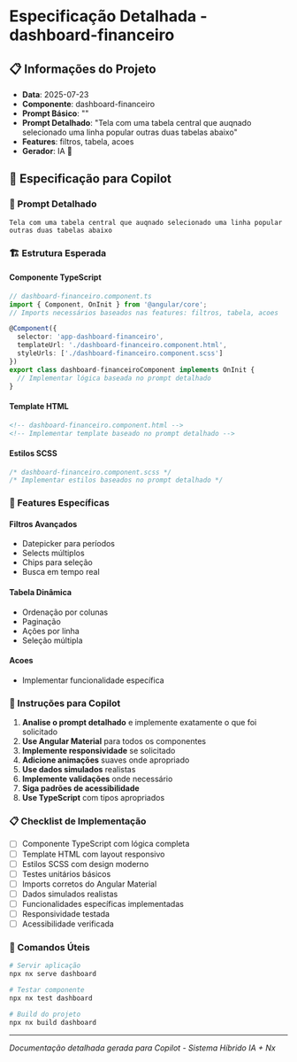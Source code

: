 # Especificação Detalhada - dashboard-financeiro

## 📋 Informações do Projeto

- **Data**: 2025-07-23
- **Componente**: dashboard-financeiro
- **Prompt Básico**: ""
- **Prompt Detalhado**: "Tela com uma tabela central que auqnado selecionado uma linha popular outras duas tabelas abaixo"
- **Features**: filtros, tabela, acoes
- **Gerador**: IA 🤖

## 🎯 Especificação para Copilot

### 📝 Prompt Detalhado
```
Tela com uma tabela central que auqnado selecionado uma linha popular outras duas tabelas abaixo
```

### 🏗️ Estrutura Esperada

#### Componente TypeScript
```typescript
// dashboard-financeiro.component.ts
import { Component, OnInit } from '@angular/core';
// Imports necessários baseados nas features: filtros, tabela, acoes

@Component({
  selector: 'app-dashboard-financeiro',
  templateUrl: './dashboard-financeiro.component.html',
  styleUrls: ['./dashboard-financeiro.component.scss']
})
export class dashboard-financeiroComponent implements OnInit {
  // Implementar lógica baseada no prompt detalhado
}
```

#### Template HTML
```html
<!-- dashboard-financeiro.component.html -->
<!-- Implementar template baseado no prompt detalhado -->
```

#### Estilos SCSS
```scss
/* dashboard-financeiro.component.scss */
/* Implementar estilos baseados no prompt detalhado */
```

### 🎨 Features Específicas

#### Filtros Avançados
- Datepicker para períodos
- Selects múltiplos
- Chips para seleção
- Busca em tempo real

#### Tabela Dinâmica
- Ordenação por colunas
- Paginação
- Ações por linha
- Seleção múltipla

#### Acoes
- Implementar funcionalidade específica

### 🎯 Instruções para Copilot

1. **Analise o prompt detalhado** e implemente exatamente o que foi solicitado
2. **Use Angular Material** para todos os componentes
3. **Implemente responsividade** se solicitado
4. **Adicione animações** suaves onde apropriado
5. **Use dados simulados** realistas
6. **Implemente validações** onde necessário
7. **Siga padrões de acessibilidade**
8. **Use TypeScript** com tipos apropriados

### 📋 Checklist de Implementação

- [ ] Componente TypeScript com lógica completa
- [ ] Template HTML com layout responsivo
- [ ] Estilos SCSS com design moderno
- [ ] Testes unitários básicos
- [ ] Imports corretos do Angular Material
- [ ] Dados simulados realistas
- [ ] Funcionalidades específicas implementadas
- [ ] Responsividade testada
- [ ] Acessibilidade verificada

### 🚀 Comandos Úteis

```bash
# Servir aplicação
npx nx serve dashboard

# Testar componente
npx nx test dashboard

# Build do projeto
npx nx build dashboard
```

---

*Documentação detalhada gerada para Copilot - Sistema Híbrido IA + Nx*
